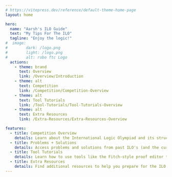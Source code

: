 ```yaml
---
# https://vitepress.dev/reference/default-theme-home-page
layout: home

hero:
  name: "Aarsh's ILO Guide"
  text: "My Tips For The ILO"
  tagline: "Enjoy the logic!"
#  image:
#        dark: /logo.png
#        light: /logo.png
#        alt: robo ftc Logo
  actions:
    - theme: brand
      text: Overview
      link: /Overview/Introduction
    - theme: alt
      text: Competition
      link: /Competition/Competition-Overview
    - theme: alt
      text: Tool Tutorials
      link: /Tool-Tutorials/Tool-Tutorials-Overview
    - theme: alt
      text: Extra Resources
      link: /Extra-Resources/Extra-Resources-Overview

features:
  - title: Competition Overview
    details: Learn about the International Logic Olympiad and its structure.
  - title: Problems + Solutions
    details: Access problems and solutions from past ILO's (and the current one happening as well).
  - title: Tool Tutorials
    details: Learn how to use tools like the Fitch-style proof editor to improve your logic skills.
  - title: Extra Resources
    details: Find additional resources to help you prepare for the ILO.
---
```

